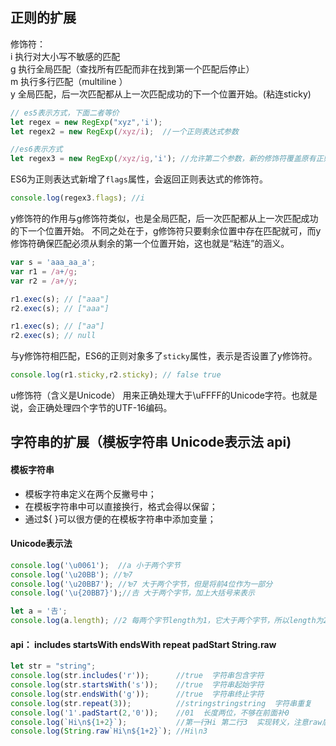 ## 正则的扩展  
修饰符：  
i	执行对大小写不敏感的匹配  
g	执行全局匹配（查找所有匹配而非在找到第一个匹配后停止）  
m	执行多行匹配（multiline ）  
y   全局匹配，后一次匹配都从上一次匹配成功的下一个位置开始。(粘连sticky)  
```js
// es5表示方式，下面二者等价
let regex = new RegExp("xyz",'i');
let regex2 = new RegExp(/xyz/i);  //一个正则表达式参数  

//es6表示方式
let regex3 = new RegExp(/xyz/ig,'i'); //允许第二个参数，新的修饰符覆盖原有正则表达式中的修饰符
```
ES6为正则表达式新增了`flags`属性，会返回正则表达式的修饰符。
```js
console.log(regex3.flags); //i  
```
y修饰符的作用与g修饰符类似，也是全局匹配，后一次匹配都从上一次匹配成功的下一个位置开始。
不同之处在于，g修饰符只要剩余位置中存在匹配就可，而y修饰符确保匹配必须从剩余的第一个位置开始，这也就是“粘连”的涵义。
```js
var s = 'aaa_aa_a';
var r1 = /a+/g;
var r2 = /a+/y;

r1.exec(s); // ["aaa"]
r2.exec(s); // ["aaa"]

r1.exec(s); // ["aa"]
r2.exec(s); // null
```
与y修饰符相匹配，ES6的正则对象多了`sticky`属性，表示是否设置了y修饰符。
```js
console.log(r1.sticky,r2.sticky); // false true
```
u修饰符（含义是Unicode）
用来正确处理大于\uFFFF的Unicode字符。也就是说，会正确处理四个字节的UTF-16编码。

## 字符串的扩展（模板字符串 Unicode表示法 api)
#### 模板字符串
- 模板字符串定义在两个反撇号中；
- 在模板字符串中可以直接换行，格式会得以保留；
- 通过${ }可以很方便的在模板字符串中添加变量；

#### Unicode表示法
```js
console.log('\u0061');  //a 小于两个字节
console.log('\u20BB'); //₻7
console.log('\u20BB7'); //₻7 大于两个字节，但是将前4位作为一部分
console.log('\u{20BB7}');//𠮷 大于两个字节，加上大括号来表示

let a = '𠮷';
console.log(a.length); //2 每两个字节length为1，它大于两个字节，所以length为2
```
#### api： includes  startsWith  endsWith  repeat  padStart  String.raw
```js
let str = "string";
console.log(str.includes('r'));      //true  字符串包含字符
console.log(str.startsWith('s'));    //true  字符串起始字符
console.log(str.endsWith('g'));      //true  字符串终止字符
console.log(str.repeat(3));          //stringstringstring  字符串重复
console.log('1'.padStart(2,'0'));    //01  长度两位，不够在前面补0
console.log(`Hi\n${1+2}`);           //第一行Hi 第二行3  实现转义，注意raw后面没有括号
console.log(String.raw`Hi\n${1+2}`); //Hi\n3  
```
